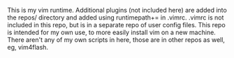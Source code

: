 This is my vim runtime. Additional plugins (not included here) are added into the repos/ directory and added using runtimepath+= in .vimrc.
.vimrc is not included in this repo, but is in a separate repo of user config files. This repo is intended for my own use, to more easily install vim on a new machine. There aren't any of my own scripts in here, those are in other repos as well, eg, vim4flash.

